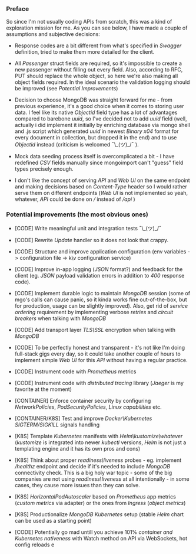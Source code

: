 ### Preface

So since I'm not usually coding APIs from scratch, this was a kind of exploration mission for me. As you can see below, I have made a couple of assumptions and subjeсtive decisions:

* Response codes are a bit different from what's specified in *Swagger* definition, tried to make them more detailed for the client.

* All *Passenger* struct fields are required, so it's impossible to create a new passenger without filling out every field. Also, according to RFC, PUT should replace the whole object, so here we're also making all object fields required. In the ideal scenario the validation logging should be improved (see *Potential Improvements*)

* Decision to choose MongoDB was straight forward for me - from previous experience, it's a good choice when it comes to storing user data. I feel like its native *Objectid* field type has a lot of advantages compared to barebone *uuid*, so I've decided not to add *uuid* field (well, actually i did implement it initially by enriching database via mongo shell and .js script which generated *uuid* in newest *Binary x04* format for every document in collection, but dropped it in the end) and to use *Objectid* instead (criticism is welcomed ¯\\\_(ツ)_/¯ ).

* Mock data seeding process itself is overcomplicated a bit - I have redefined *CSV* fields manually since mongoimport can't "guess" field types precisely enough.

* I don't like the concept of serving *API* and *Web UI* on the same endpoint and making decisions based on *Content-Type* header so I would rather serve them on different endpoints (*Web UI* is not implemented so yeah, whatever, *API* could be done on */* instead of */api* )

### Potential improvements (the most obvious ones)

* [CODE] Write meaningful unit and integration tests ¯\\\_(ツ)_/¯
* [CODE] Rewrite *Update* handler so it does not look that crappy.
* [CODE] Structure and improve application configuration (env variables -> configuration file -> k\v configuration service)
* [CODE] Improve in-app logging (*JSON* format?) and feedback for the client (eg. *JSON* payload validation errors in addition to *400* response code).
* [CODE] Implement durable logic to maintain *MongoDB* session (some of mgo's calls can cause panic, so it kinda works fine out-of-the-box, but for production, usage can be slightly improved). Also, get rid of *service ordering* requirement by implementing verbose *retries* and *circuit breakers* when talking with *MongoDB*
* [CODE] Add transport layer *TLS\SSL* encryption when talking with *MongoDB*
* [CODE] To be perfectly honest and transparent - it's not like I'm doing full-stack gigs every day, so it could take another couple of hours to implement simple *Web UI* for this *API* without having a regular practice.
* [CODE] Instrument code with *Prometheus* metrics
* [CODE] Instrument code with *distributed tracing* library (*Jaeger* is my favorite at the moment)
* [CONTAINER] Enforce container security by configuring *NetworkPolicies*, *PodSecurityPolicies*, *Linux capabilities* etc.
* [CONTAINER/K8S] Test and improve *Docker\Kubernetes* *SIGTERM/SIGKILL* signals handling
* [K8S] Template *Kubernetes* manifests with *Helm\kustomize\whatever* (*kustomize* is integrated into newer *kubectl* versions, *Helm* is not just a templating engine and it has its own pros and cons)
* [K8S] Think about proper *readiness\liveness* probes - eg. implement */healthz* endpoint and decide if it's needed to include *MongoDB* connectivity check. This is a big holy war topic - some of the big companies are not using *readiness\liveness* at all intentionally - in some cases, they cause more issues than they can solve.
* [K8S] *HorizontalPodAutoscaler* based on *Prometheus* app metrics (*custom metrics* via adapter) or the ones from *Ingress* (*object metrics*)
* [K8S] Productionalize *MongoDB Kubernetes* setup (stable *Helm* chart can be used as a starting point)

* [CODE] Potentially go mad untill you achieve 101% *container and Kubernetes nativeness* with Watch method on API via WebSockets, hot config reloads e
